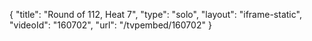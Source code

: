 {
    "title": "Round of 112, Heat 7",
    "type": "solo",
    "layout": "iframe-static",
    "videoId": "160702",
    "url": "\/tvpembed\/160702"
}